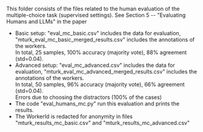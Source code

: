 This folder consists of the files related to the human evaluation of the multiple-choice task (supervised settings).
See Section 5 -- "Evaluating Humans and LLMs" in the paper <br>

* Basic setup: "eval_mc_basic.csv" includes the data for evaluation, "mturk_eval_mc_basic_merged_results.csv" includes the annotations of the workers. <br>
In total, 25 samples, 100% accuracy (majority vote), 88% agreement (std=0.04). <br>
* Advanced setup: "eval_mc_advanced.csv" includes the data for evaluation, "mturk_eval_mc_advanced_merged_results.csv" includes the annotations of the workers. <br>
In total, 50 samples, 96% accuracy (majority vote), 66% agreement (std=0.04). <br> Errors due to choosing the distractors (100% of the cases) <br>
* The code "eval_humans_mc.py" run this evaluation and prints the results.
* The WorkerId is redacted for anonymity in files "mturk_results_mc_basic.csv" and "mturk_results_mc_advanced.csv"